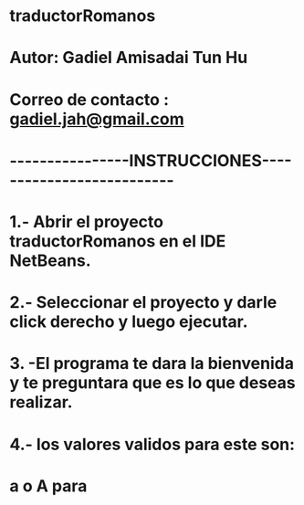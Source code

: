 # traductorRomanos
# Autor: Gadiel Amisadai Tun Hu
# Correo de contacto : gadiel.jah@gmail.com
# ----------------INSTRUCCIONES--------------------------
# 1.- Abrir el proyecto traductorRomanos en el IDE NetBeans.
# 2.- Seleccionar el proyecto y darle click derecho y luego ejecutar.
# 3. -El programa te dara la bienvenida y te preguntara que es lo que deseas realizar.
# 4.- los valores validos para este son:
#  a o A para 
